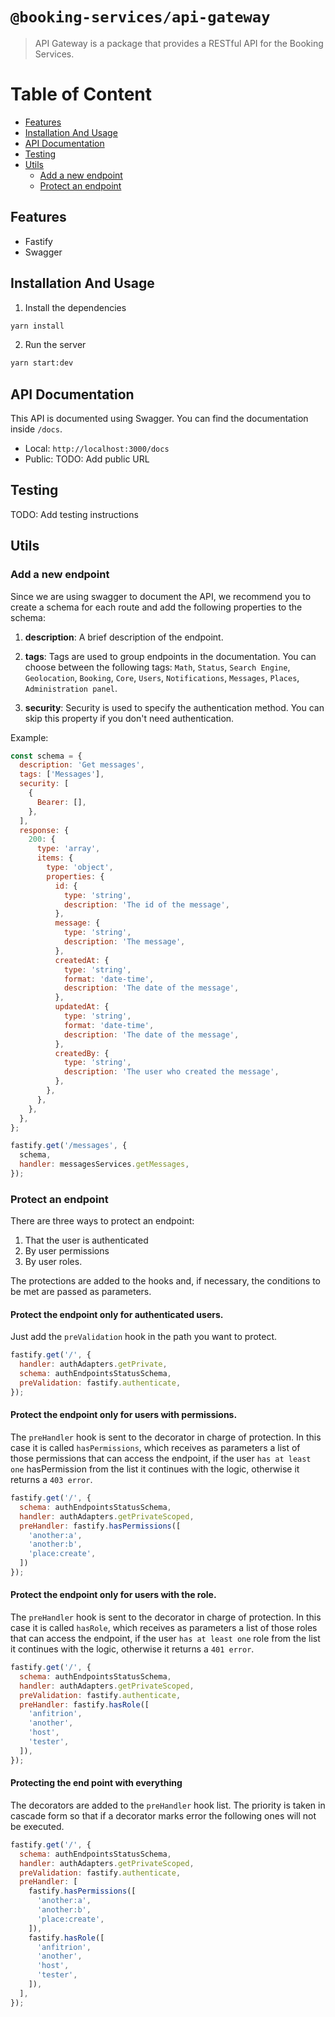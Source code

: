 # `@booking-services/api-gateway`

> API Gateway is a package that provides a RESTful API for the Booking Services.

# Table of Content
- [Features](#features)
- [Installation And Usage](#installation-and-usage)
- [API Documentation](#api-documentation)
- [Testing](#testing)
- [Utils](#utils)
  - [Add a new endpoint](#add-a-new-endpoint)
  - [Protect an endpoint](#protect-an-endpoint)

## Features
- Fastify
- Swagger

## Installation And Usage
1. Install the dependencies
```bash
yarn install
```

2. Run the server
```bash
yarn start:dev
```

## API Documentation
This API is documented using Swagger. You can find the documentation inside `/docs`.

- Local: `http://localhost:3000/docs`
- Public: TODO: Add public URL

## Testing
TODO: Add testing instructions

## Utils

### Add a new endpoint
Since we are using swagger to document the API, we recommend you to create a schema for each route and add the following properties to the schema:

1. **description**: A brief description of the endpoint.

2. **tags**: Tags are used to group endpoints in the documentation. You can choose between the following tags: `Math`, `Status`, `Search Engine`, `Geolocation`, `Booking`, `Core`, `Users`, `Notifications`, `Messages`, `Places`, `Administration panel`.

3. **security**: Security is used to specify the authentication method. You can skip this property if you don't need authentication.

Example:
```js
const schema = {
  description: 'Get messages',
  tags: ['Messages'],
  security: [
    {
      Bearer: [],
    },
  ],
  response: {
    200: {
      type: 'array',
      items: {
        type: 'object',
        properties: {
          id: {
            type: 'string',
            description: 'The id of the message',
          },
          message: {
            type: 'string',
            description: 'The message',
          },
          createdAt: {
            type: 'string',
            format: 'date-time',
            description: 'The date of the message',
          },
          updatedAt: {
            type: 'string',
            format: 'date-time',
            description: 'The date of the message',
          },
          createdBy: {
            type: 'string',
            description: 'The user who created the message',
          },
        },
      },
    },
  },
};

fastify.get('/messages', {
  schema,
  handler: messagesServices.getMessages,
});
```
### Protect an endpoint

There are three ways to protect an endpoint:
1) That the user is authenticated
2) By user permissions
3) By user roles.

The protections are added to the hooks and, if necessary, the conditions to be met are passed as parameters.

#### Protect the endpoint only for authenticated users.
Just add the `preValidation` hook in the path you want to protect.

```js
fastify.get('/', {
  handler: authAdapters.getPrivate,
  schema: authEndpointsStatusSchema,
  preValidation: fastify.authenticate,
});
```

#### Protect the endpoint only for users with permissions.
The `preHandler` hook is sent to the decorator in charge of protection. In this case it is called `hasPermissions`, which receives as parameters a list of those permissions that can access the endpoint, if the user `has at least one` hasPermission from the list it continues with the logic, otherwise it returns a `403 error`.


```js
fastify.get('/', {
  schema: authEndpointsStatusSchema,
  handler: authAdapters.getPrivateScoped,
  preHandler: fastify.hasPermissions([
    'another:a',
    'another:b',
    'place:create',
  ])
});
```

#### Protect the endpoint only for users with the role.
The `preHandler` hook is sent to the decorator in charge of protection. In this case it is called `hasRole`, which receives as parameters a list of those roles that can access the endpoint, if the user `has at least one` role from the list it continues with the logic, otherwise it returns a `401 error`.

```js
fastify.get('/', {
  schema: authEndpointsStatusSchema,
  handler: authAdapters.getPrivateScoped,
  preValidation: fastify.authenticate,
  preHandler: fastify.hasRole([
    'anfitrion',
    'another',
    'host',
    'tester',
  ]),
});
```

#### Protecting the end point with everything
The decorators are added to the `preHandler` hook list. The priority is taken in cascade form so that if a decorator marks error the following ones will not be executed.

```js
fastify.get('/', {
  schema: authEndpointsStatusSchema,
  handler: authAdapters.getPrivateScoped,
  preValidation: fastify.authenticate,
  preHandler: [
    fastify.hasPermissions([
      'another:a',
      'another:b',
      'place:create',
    ]),
    fastify.hasRole([
      'anfitrion',
      'another',
      'host',
      'tester',
    ]),
  ],
});
```
